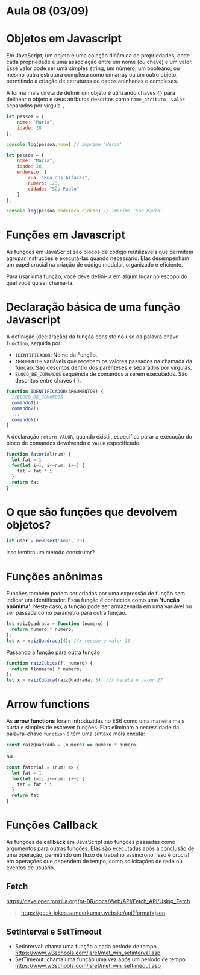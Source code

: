 # Aula 08 (03/09) 

# Objetos em Javascript

Em JavaScript, um objeto é uma coleção dinâmica de propriedades, onde cada propriedade é uma associação entre um nome (ou chave) e um valor. Esse valor pode ser uma simples string, um número, um booleano, ou mesmo outra estrutura complexa como um array ou um outro objeto, permitindo a criação de estruturas de dados aninhadas e complexas.

A forma mais direta de definir um objeto é utilizando chaves ```{}``` para delinear o objeto e seus atributos descritos como ```nome_atributo: valor``` separados por vírgula ```,```

~~~js
let pessoa = {
    nome: "Maria",
    idade: 28
};

console.log(pessoa.nome) // imprime 'Maria'
~~~

~~~js
let pessoa = {
    nome: "Maria",
    idade: 28,
    endereco: {
        rua: "Rua dos Alfaces",
        numero: 123,
        cidade: "São Paulo"
    }
};

console.log(pessoa.endereco.cidade) // imprime 'São Paulo'
~~~

# Funções em Javascript

As funções em JavaScript são blocos de código reutilizáveis que permitem agrupar instruções e executá-las quando necessário. Elas desempenham um papel crucial na criação de código modular, organizado e eficiente. 

Para usar uma função, você deve defini-la em algum lugar no escopo do qual você quiser chamá-la.

# Declaração básica de uma função Javascript

A definição (declaração) da função consiste no uso da palavra chave ```function```, seguida por:

* ```IDENTIFICADOR```: Nome da Função.
* ```ARGUMENTOS``` variáveis que recebem os valores passados na chamada da função. São descritos dentro dos parênteses e separados por vírgulas.
* ```BLOCO_DE_COMANDOS``` sequência de comandos a serem executados. São descritos entre chaves { }.

~~~js
function IDENTIFICADOR(ARGUMENTOS) {
  //BLOCO_DE_COMANDOS
  comando1()
  comando2()
  ...
  comandoN()
} 
~~~

A declaração ```return VALOR```, quando existir, especifica parar a execução do bloco de comandos devolvendo o ```VALOR``` especificado.

~~~js
function fatorial(num) {
  let fat = 1
  for(let i=1; i<=num; i++) {
    fat = fat * i
  }
  return fat
}
~~~

# O que são funções que devolvem objetos?

~~~js
let user = newUser('Ana', 20)
~~~

Isso lembra um método construtor?

# Funções anônimas

Funções também podem ser criadas por uma expressão de função sem indicar um identificador. Essa função é conhecida como uma **'função anônima'**. Neste caso, a função pode ser armazenada em uma variável ou ser passada como parâmetro para outra função.

~~~js
let raizQuadrada = function (numero) {
  return numero * numero;
};
let x = raizQuadrada(4); //x recebe o valor 16
~~~

Passando a função para outra função

~~~js
function raizCubica(f, numero) {
  return f(numero) * numero;
};
let x = raizCubica(raizQuadrada, 3); //x recebe o valor 27
~~~

# Arrow functions 

As **arrow functions** foram introduzidas no ES6 como uma maneira mais curta e simples de escrever funções. Elas eliminam a necessidade da palavra-chave ```function``` e têm uma sintaxe mais enxuta:

~~~js
const raizQuadrada = (numero) => numero * numero;
~~~

ou

~~~js
const fatorial = (num) => {
  let fat = 1
  for(let i=1; i<=num; i++) {
    fat = fat * i
  }
  return fat
}
~~~

# Funções Callback

As funções de **callback** em JavaScript são funções passadas como argumentos para outras funções. Elas são executadas após a conclusão de uma operação, permitindo um fluxo de trabalho assíncrono. Isso é crucial em operações que dependem de tempo, como solicitações de rede ou eventos de usuário.

## Fetch

https://developer.mozilla.org/pt-BR/docs/Web/API/Fetch_API/Using_Fetch

> https://geek-jokes.sameerkumar.website/api?format=json

## SetInterval e SetTimeout

* SetInterval: chama uma função a cada período de tempo https://www.w3schools.com/jsref/met_win_setinterval.asp
* SetTimeout: chama uma função uma vez após um período de tempo https://www.w3schools.com/jsref/met_win_settimeout.asp


 